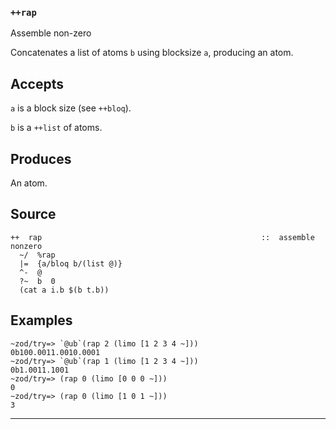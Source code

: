 ### `++rap`

Assemble non-zero

Concatenates a list of atoms `b` using blocksize `a`, producing an atom.

Accepts
-------

`a` is a block size (see `++bloq`).

`b` is a `++list` of atoms.

Produces
--------

An atom.

Source
------

    ++  rap                                                 ::  assemble nonzero
      ~/  %rap
      |=  {a/bloq b/(list @)}
      ^-  @
      ?~  b  0
      (cat a i.b $(b t.b))

Examples
--------

    ~zod/try=> `@ub`(rap 2 (limo [1 2 3 4 ~]))
    0b100.0011.0010.0001
    ~zod/try=> `@ub`(rap 1 (limo [1 2 3 4 ~]))
    0b1.0011.1001
    ~zod/try=> (rap 0 (limo [0 0 0 ~]))
    0
    ~zod/try=> (rap 0 (limo [1 0 1 ~]))
    3



***
